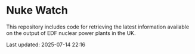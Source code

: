# Nuke Watch

This repository includes code for retrieving the latest information available on the output of EDF nuclear power plants in the UK.

Last updated: 2025-07-14 22:16